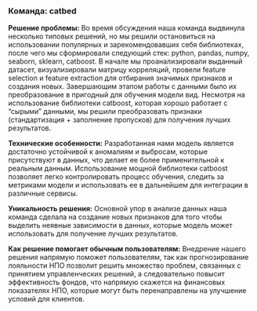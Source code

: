 ### Команда: catbed


__Решение проблемы:__ Bо время обсуждения наша команда выдвинула несколько типовых решений, но мы решили остановиться на использовании популярных и зарекомендовавших себя библиотеках, после чего мы сформировали следующий стек: python, pandas, numpy, seaborn, sklearn, catboost. В начале мы проанализировали выданный датасет, визуализировали матрицу корреляций, провели feature selection и feature extraction для отбирания значимых признаков и создания новых. Завершающим этапом работы с данными было их преобразование в пригодный для обучения модели вид. Несмотря на использование библиотеки catboost, которая хорошо работает с “сырыми” данными, мы решили преобразовать признаки (стандартизация + заполнение пропусков) для получения лучших результатов.


__Технические особенности:__ Разработанная нами модель является достаточно устойчивой к аномалиям и выбросам, которые присутствуют в данных, что делает ее более применительной к реальным данным. Использование мощной библиотеки catboost позволяет легко контролировать процесс обучения, следить за метриками модели и использовать ее в дальнейшем для интеграции в различные сервисы.


__Уникальность решения:__ Основной упор в анализе данных наша команда сделала на создание новых признаков для того чтобы выделить неявные зависимости в данных, которые модель может использовать для получение лучших результатов.


__Как решение помогает обычным пользователям:__ Внедрение нашего решения напрямую поможет пользователям, так как прогнозирование лояльности НПО позволит решить множество проблем, связанных с принятием управленческих решений, а следовательно повысит эффективность фондов, что напрямую скажется на финансовых показателях НПО, которые могут быть перенаправлены на улучшение условий для клиентов.
